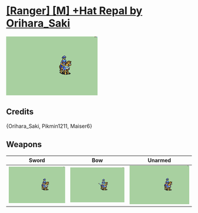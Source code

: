 # [\[Ranger\] \[M\] +Hat Repal by Orihara_Saki](./)

<img src="./1.%20Sword/Sword_000.png" alt="[Ranger] [M] +Hat Repal by Orihara_Saki standing" />

## Credits

{Orihara_Saki, Pikmin1211, Maiser6}

## Weapons


|Sword |Bow |Unarmed |
|  :---: | :---: | :---: |
| <img alt="Sword animation" src="./1.%20Sword/Sword.gif" /> | <img alt="Bow animation" src="./5.%20Bow/Bow.gif" /> | <img alt="Unarmed animation" src="./8.%20Unarmed/Unarmed.gif" /> |
